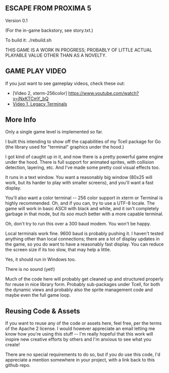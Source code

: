 
ESCAPE FROM PROXIMA 5
---------------------

Version 0.1

(For the in-game backstory, see story.txt.)

To build it:  ./rebuild.sh

THIS GAME IS A WORK IN PROGRESS; PROBABLY OF LITTLE ACTUAL PLAYABLE VALUE
OTHER THAN AS A NOVELTY.


GAME PLAY VIDEO
---------------

If you just want to see gameplay videos, check these out:


 * [Video 2, xterm-256color] https://www.youtube.com/watch?v=jNxKTCmY_bQ
 * [Video 1, Legacy Terminals](https://www.youtube.com/watch?v=DiOPBBM7-Xc)


More Info
---------

Only a single game level is implemented so far.

I built this intending to show off the capabilities of my Tcell package for
Go (the library used for "terminal" graphics under the hood.)

I got kind of caught up in it, and now there is a pretty powerful game engine
under the hood.  There is full support for animated sprites, with collision
detection, layering, etc.  And I've made some pretty cool visual effects too.

It runs in a text window.  You want a reasonably big window (80x25 will work,
but its harder to play with smaller screens), and you'll want a fast display.

You'll also want a color terminal -- 256 color support in xterm or Terminal
is highly recommended.  Oh, and if you can, try to use a UTF-8 locale.  The
game will work in basic ASCII with black and white, and it isn't completely
garbage in that mode, but its *soo* much better with a more capable terminal.

Oh, don't try to run this over a 300 baud modem.  You won't be happy.

Local terminals work fine.  9600 baud is probably pushing it. I haven't
tested anything other than local connections; there are a lot of display
updates in the game, so you do want to have a reasonably fast display.
You can reduce the screen size if its too slow, that may help a little.

Yes, it should run in Windows too.

There is no sound (yet!)

Much of the code here will probably get cleaned up and structured properly
for reuse in nice library form.  Probably sub-packages under Tcell, for both
the dynamic views and probably also the sprite management code and maybe even
the full game loop.


Reusing Code & Assets
---------------------

If you want to reuse any of the code or assets here, feel free, per the
terms of the Apache 2 license.  I would however appreciate an email
letting me know how you're using this stuff -- I'm really hopeful that
this work will inspire new creative efforts by others and I'm anxious
to see what you create!

There are no special requirements to do so, but if you do use this code,
I'd appreciate a mention somewhere in your project, with a link back to
this github repo.

